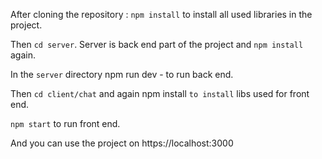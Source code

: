 After cloning the repository :
          `npm install` to install all used libraries in the project.

Then `cd server`. Server is back end part of the project and `npm install` again.

In the `server` directory npm run dev - to run back end.

Then `cd client/chat` and again npm install `to install` libs used for front end.

`npm start` to run front end.

And you can use the project on https://localhost:3000

    

          

          
          
          
          
          
